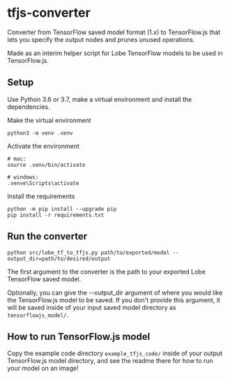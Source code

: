 # tfjs-converter
Converter from TensorFlow saved model format (1.x) to TensorFlow.js
that lets you specify the output nodes and prunes unused operations.

Made as an interim helper script for Lobe TensorFlow models to be used in TensorFlow.js.

## Setup
Use Python 3.6 or 3.7, make a virtual environment and install the dependencies.

Make the virtual environment
```shell script
python3 -m venv .venv
```
Activate the environment
```shell script
# mac:
source .venv/bin/activate

# windows:
.venve\Scripts\activate
```
Install the requirements
```shell script
python -m pip install --upgrade pip
pip install -r requirements.txt
```

## Run the converter
```shell script
python src/lobe_tf_to_tfjs.py path/to/exported/model --output_dir=path/to/desired/output
```
The first argument to the converter is the path to your exported Lobe TensorFlow saved model.

Optionally, you can give the --output_dir argument of where you would like the TensorFlow.js model to be saved.
If you don't provide this argument, it will be saved inside of your input saved model directory as `tensorflowjs_model/`.


## How to run TensorFlow.js model
Copy the example code directory `example_tfjs_code/` inside of your output TensorFlow.js model directory,
and see the readme there for how to run your model on an image!
